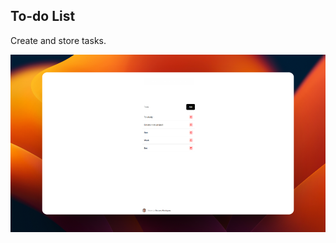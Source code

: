 ## To-do List

Create and store tasks.

<a href="https://guhrodriguess.github.io/to-do/">
    <img src="./assets/img/todo.png" />
</a>
